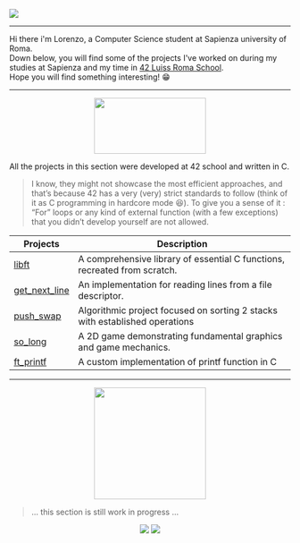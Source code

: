 ![](https://64.media.tumblr.com/13d2c753eed929097cc13bbb1d3e482c/67441800327766fc-96/s1920x1080/fe67f6e7feaaf682aa84cd0280cbb4eed24e9dea.gif)

---

Hi there i'm Lorenzo, a Computer Science student at Sapienza university of Roma.<br>
Down below, you will find some of the projects I've worked on during my studies at Sapienza and my time in [42 Luiss Roma School](https://42roma.it/).<br>
Hope you will find something interesting! :grin:

---
<p align="center">
<img src="https://makerfairerome.eu/wp-content/uploads/2020/08/42-Roma-luiss-1.jpg" width="200" height="100" dispose = center>
</p>
All the projects in this section were developed at 42 school and written in C. 
<blockquote>
I know, they might not showcase the most efficient approaches, and that’s because 42 has a very (very) strict standards to follow (think of it as C programming in hardcore mode 😆).
To give you a sense of it : “For” loops or any kind of external function (with a few exceptions) that you didn’t develop yourself are not allowed.
</blockquote>


| Projects                                                                                           | Description                                                                 |
| -------------------------------------------------------------------------------------------------- | -------------------------------------------------------                     |
| [libft](https://github.com/onetrainn/libft)                                                        | A comprehensive library of essential C functions, recreated from scratch.   |
| [get_next_line](https://github.com/onetrainn/get_next_line)                                        | An implementation for reading lines from a file descriptor.                 |
| [push_swap](https://github.com/onetrainn/push_swap)                                                | Algorithmic project focused on sorting 2 stacks with established operations |
| [so_long](https://github.com/onetrainn/so_long)                                                    | A 2D game demonstrating fundamental graphics and game mechanics.            |
| [ft_printf](https://github.com/onetrainn/ft_printf)                                                | A custom implementation of printf function in C                             |

---
<p align="center">
<img src = "https://upload.wikimedia.org/wikipedia/commons/a/a5/Stemma_sapienza.png" width="200" height = "200" > <br>


> ... this section is still work in progress ...<br>
</p>
<p align="center">
<img src = "https://i.makeagif.com/media/1-17-2023/JfKHrM.gif">
<img src ="https://y.yarn.co/f5cf1565-a845-4c24-be0f-afbfc9251a3c_text.gif">
</p>
<!--
**onetrainn/onetrainn** is a ✨ _special_ ✨ repository because its `README.md` (this file) appears on your GitHub profile.

Here are some ideas to get you started:

- 🔭 I’m currently working on ...
- 🌱 I’m currently learning ...
- 👯 I’m looking to collaborate on ...
- 🤔 I’m looking for help with ...
- 💬 Ask me about ...
- 📫 How to reach me: ...
- 😄 Pronouns: ...
- ⚡ Fun fact: ...
-->
